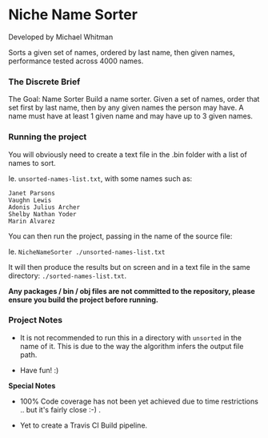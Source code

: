 # 
Niche Name Sorter
=========
Developed by Michael Whitman

Sorts a given set of names, ordered by last name, then given names, performance tested across 4000 names.

### The Discrete Brief

The Goal: Name Sorter
Build a name sorter. Given a set of names, order that set first by last name, then by any given names the person may have. A
name must have at least 1 given name and may have up to 3 given names.


### Running the project

You will obviously need to create a text file in the .bin folder with a list of names to sort.

Ie. `unsorted-names-list.txt`, with some names such as:
```
Janet Parsons
Vaughn Lewis
Adonis Julius Archer
Shelby Nathan Yoder
Marin Alvarez
```

You can then run the project, passing in the name of the source file:

Ie. `NicheNameSorter ./unsorted-names-list.txt`

It will then produce the results but on screen and in a text file in the same directory: `./sorted-names-list.txt`.

**Any packages / bin / obj files are not committed to the repository, please ensure you build the project before running.**

### Project Notes

- It is not recommended to run this in a directory with `unsorted` in the name of it.
This is due to the way the algorithm infers the output file path.

- Have fun! :) 

**Special Notes**

- 100% Code coverage has not been yet achieved due to time restrictions .. but it's fairly close :-) .

- Yet to create a Travis CI Build pipeline.
